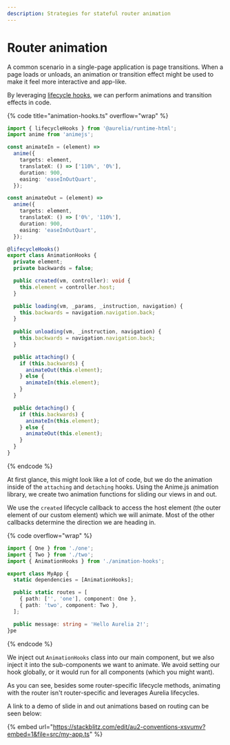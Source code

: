 ```yaml
---
description: Strategies for stateful router animation
---
```


# Router animation

A common scenario in a single-page application is page transitions. When a page loads or unloads, an animation or transition effect might be used to make it feel more interactive and app-like.

By leveraging [lifecycle hooks](../components/component-lifecycles.md), we can perform animations and transition effects in code.

{% code title="animation-hooks.ts" overflow="wrap" %}
```typescript
import { lifecycleHooks } from '@aurelia/runtime-html';
import anime from 'animejs';

const animateIn = (element) =>
  anime({
    targets: element,
    translateX: () => ['110%', '0%'],
    duration: 900,
    easing: 'easeInOutQuart',
  });

const animateOut = (element) =>
  anime({
    targets: element,
    translateX: () => ['0%', '110%'],
    duration: 900,
    easing: 'easeInOutQuart',
  });

@lifecycleHooks()
export class AnimationHooks {
  private element;
  private backwards = false;

  public created(vm, controller): void {
    this.element = controller.host;
  }

  public loading(vm, _params, _instruction, navigation) {
    this.backwards = navigation.navigation.back;
  }
  
  public unloading(vm, _instruction, navigation) {
    this.backwards = navigation.navigation.back;
  }

  public attaching() {
    if (this.backwards) {
      animateOut(this.element);
    } else {
      animateIn(this.element);
    }
  }

  public detaching() {
    if (this.backwards) {
      animateIn(this.element);
    } else {
      animateOut(this.element);
    }
  }
}
```
{% endcode %}

At first glance, this might look like a lot of code, but we do the animation inside of the `attaching` and `detaching` hooks. Using the Anime.js animation library, we create two animation functions for sliding our views in and out.

We use the `created` lifecycle callback to access the host element (the outer element of our custom element) which we will animate. Most of the other callbacks determine the direction we are heading in.

{% code overflow="wrap" %}
```typescript
import { One } from './one';
import { Two } from './two';
import { AnimationHooks } from './animation-hooks';

export class MyApp {
  static dependencies = [AnimationHooks];

  public static routes = [
    { path: ['', 'one'], component: One },
    { path: 'two', component: Two },
  ];

  public message: string = 'Hello Aurelia 2!';
}pe
```
{% endcode %}

We inject out `AnimationHooks` class into our main component, but we also inject it into the sub-components we want to animate. We avoid setting our hook globally, or it would run for all components (which you might want).

As you can see, besides some router-specific lifecycle methods, animating with the router isn't router-specific and leverages Aurelia lifecycles.

A link to a demo of slide in and out animations based on routing can be seen below:

{% embed url="https://stackblitz.com/edit/au2-conventions-xsvumv?embed=1&file=src/my-app.ts" %}
